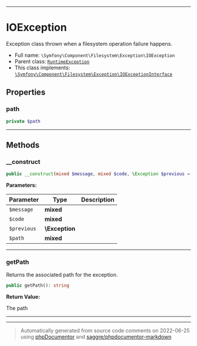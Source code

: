 ***

# IOException

Exception class thrown when a filesystem operation failure happens.



* Full name: `\Symfony\Component\Filesystem\Exception\IOException`
* Parent class: [`RuntimeException`](../../../../RuntimeException.md)
* This class implements:
[`\Symfony\Component\Filesystem\Exception\IOExceptionInterface`](./IOExceptionInterface.md)



## Properties


### path



```php
private $path
```






***

## Methods


### __construct



```php
public __construct(mixed $message, mixed $code, \Exception $previous = null, mixed $path = null): mixed
```








**Parameters:**

| Parameter | Type | Description |
|-----------|------|-------------|
| `$message` | **mixed** |  |
| `$code` | **mixed** |  |
| `$previous` | **\Exception** |  |
| `$path` | **mixed** |  |




***

### getPath

Returns the associated path for the exception.

```php
public getPath(): string
```









**Return Value:**

The path



***


***
> Automatically generated from source code comments on 2022-06-25 using [phpDocumentor](http://www.phpdoc.org/) and [saggre/phpdocumentor-markdown](https://github.com/Saggre/phpDocumentor-markdown)
